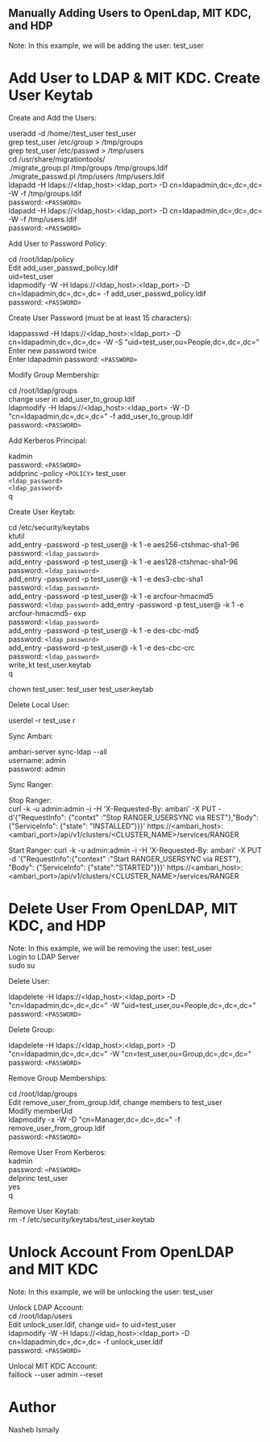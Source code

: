## Manually Adding Users to OpenLdap, MIT KDC, and HDP
 
Note: In this example, we will be adding the user: test_user  

# Add User to LDAP & MIT KDC. Create User Keytab

Create and Add the Users:  

useradd -d /home/<DOMAIN>/test_user test_user  
grep test_user /etc/group > /tmp/groups  
grep test_user /etc/passwd > /tmp/users  
cd /usr/share/migrationtools/  
./migrate_group.pl /tmp/groups /tmp/groups.ldif  
./migrate_passwd.pl /tmp/users /tmp/users.ldif  
ldapadd -H ldaps://<ldap_host>:<ldap_port> -D cn=ldapadmin,dc=<domain>,dc=<domain>,dc=<domain> -W -f /tmp/groups.ldif  
password: `<PASSWORD>`  
ldapadd -H ldaps://<ldap_host>:<ldap_port> -D cn=ldapadmin,dc=<domain>,dc=<domain>,dc=<domain> -W -f /tmp/users.ldif  
password: `<PASSWORD>`  

Add User to Password Policy:  

cd /root/ldap/policy  
Edit add_user_passwd_policy.ldif  
uid=test_user  
ldapmodify -W -H ldaps://<ldap_host>:<ldap_port> -D cn=ldapadmin,dc=<domain>,dc=<domain>,dc=<domain> -f add_user_passwd_policy.ldif  
password: `<PASSWORD>`  

Create User Password (must be at least 15 characters): 

ldappasswd -H ldaps://<ldap_host>:<ldap_port> -D cn=ldapadmin,dc=<domain>,dc=<domain>,dc=<domain> -W -S "uid=test_user,ou=People,dc=<domain>,dc=<domain>,dc=<domain>"  
Enter new password twice  
Enter ldapadmin password: `<PASSWORD>`  

Modify Group Membership:  

cd /root/ldap/groups  
change user in add_user_to_group.ldif  
ldapmodify -H ldaps://<ldap_host>:<ldap_port> -W -D "cn=ldapadmin,dc=<domain>,dc=<domain>,dc=<domain>" -f add_user_to_group.ldif  
password: `<PASSWORD>`  

Add Kerberos Principal:  

kadmin  
password: `<PASSWORD>`  
addprinc -policy `<POLICY>` test_user  
`<ldap_password>`  
`<ldap_password>`  
q  

Create User Keytab:

cd /etc/security/keytabs  
ktutil  
add_entry -password -p test_user@<DOMAIN> -k 1 -e aes256-ctshmac-sha1-96  
password: `<ldap_password>`    
add_entry -password -p test_user@<DOMAIN> -k 1 -e aes128-ctshmac-sha1-96  
password: `<ldap_password>`  
add_entry -password -p test_user@<DOMAIN> -k 1 -e des3-cbc-sha1  
password: `<ldap_password>`  
add_entry -password -p test_user@<DOMAIN> -k 1 -e arcfour-hmacmd5  
password: `<ldap_password>` 
add_entry -password -p test_user@<DOMAIN> -k 1 -e arcfour-hmacmd5- 
exp  
password: `<ldap_password>`  
add_entry -password -p test_user@<DOMAIN> -k 1 -e des-cbc-md5  
password: `<ldap_password>`  
add_entry -password -p test_user@<DOMAIN> -k 1 -e des-cbc-crc  
password: `<ldap_password>`  
write_kt test_user.keytab  
q  

chown test_user: test_user test_user.keytab  

Delete Local User:  

userdel -r test_use  r  

Sync Ambari:
  
ambari-server sync-ldap --all  
username: admin  
password: admin  

Sync Ranger:   

Stop Ranger:  
curl -k -u admin:admin -i -H 'X-Requested-By: ambari' -X PUT -d'{"RequestInfo": {"contxt" :"Stop RANGER_USERSYNC via REST"},"Body": {"ServiceInfo": {"state": "INSTALLED"}}}' https://<ambari_host>:<ambari_port>/api/v1/clusters/<CLUSTER_NAME>/services/RANGER  

Start Ranger:
curl -k -u admin:admin -i -H 'X-Requested-By: ambari' -X PUT -d '{"RequestInfo":{"context" :"Start RANGER_USERSYNC via REST"}, "Body": {"ServiceInfo": {"state":"STARTED"}}}' https://<ambari_host>:<ambari_port>/api/v1/clusters/<CLUSTER_NAME>/services/RANGER  

# Delete User From OpenLDAP, MIT KDC, and HDP
Note: In this example, we will be removing the user: test_user  
Login to LDAP Server  
sudo su  

Delete User: 

ldapdelete -H ldaps://<ldap_host>:<ldap_port> -D "cn=ldapadmin,dc=<domain>,dc=<domain>,dc=<domain>" -W "uid=test_user,ou=People,dc=<domain>,dc=<domain>,dc=<domain>"  
password: `<PASSWORD>`  

Delete Group:

ldapdelete -H ldaps://<ldap_host>:<ldap_port> -D "cn=ldapadmin,dc=<domain>,dc=<domain>,dc=<domain>" -W "cn=test_user,ou=Group,dc=<domain>,dc=<domain>,dc=<domain>"  
password: `<PASSWORD>`  

Remove Group Memberships:  

cd /root/ldap/groups  
Edit remove_user_from_group.ldif, change members to test_user  
Modify memberUid  
ldapmodify -x -W -D "cn=Manager,dc=<domain>,dc=<domain>,dc=<domain>" -f remove_user_from_group.ldif  
password: `<PASSWORD>`  

Remove User From Kerberos:  
kadmin  
password: `<PASSWORD>`  
delprinc test_user  
yes  
q  

Remove User Keytab:  
rm -f /etc/security/keytabs/test_user.keytab  

# Unlock Account From OpenLDAP and MIT KDC

Note: In this example, we will be unlocking the user: test_user  

Unlock LDAP Account:  
cd /root/ldap/users  
Edit unlock_user.ldif, change uid=<username> to uid=test_user  
ldapmodify -W -H ldaps://<ldap_host>:<ldap_port> -D cn=ldapadmin,dc=<domain>,dc=<domain>,dc=<domain> -f unlock_user.ldif  
password: `<PASSWORD>`  

Unlocal MIT KDC Account:  
faillock --user admin --reset  

# Author
Nasheb Ismaily
